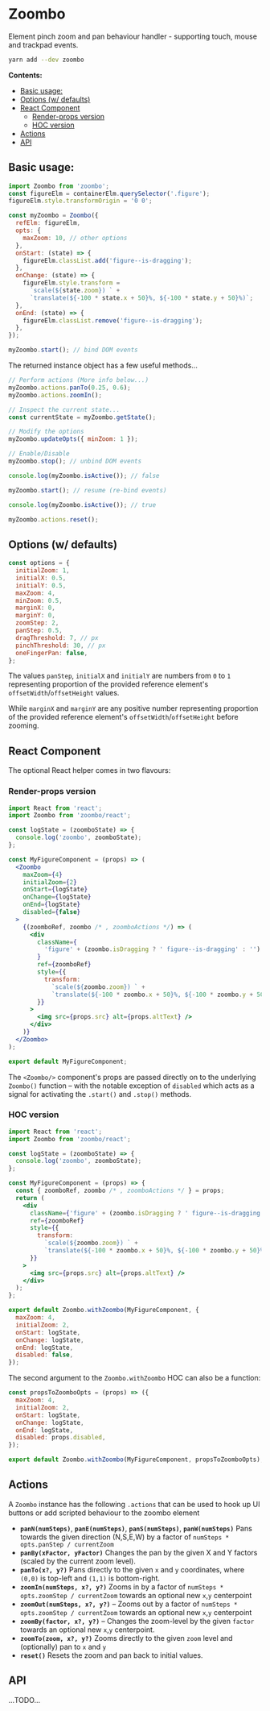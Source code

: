 # Zoombo

Element pinch zoom and pan behaviour handler - supporting touch, mouse and
trackpad events.

```sh
yarn add --dev zoombo
```

**Contents:**

- [Basic usage:](#basic-usage)
- [Options (w/ defaults)](#options-w-defaults)
- [React Component](#react-component)
  - [Render-props version](#render-props-version)
  - [HOC version](#hoc-version)
- [Actions](#actions)
- [API](#api)

## Basic usage:

```js
import Zoombo from 'zoombo';
const figureElm = containerElm.querySelector('.figure');
figureElm.style.transformOrigin = '0 0';

const myZoombo = Zoombo({
  refElm: figureElm,
  opts: {
    maxZoom: 10, // other options
  },
  onStart: (state) => {
    figureElm.classList.add('figure--is-dragging');
  },
  onChange: (state) => {
    figureElm.style.transform =
      `scale(${state.zoom}) ` +
      `translate(${-100 * state.x + 50}%, ${-100 * state.y + 50}%)`;
  },
  onEnd: (state) => {
    figureElm.classList.remove('figure--is-dragging');
  },
});

myZoombo.start(); // bind DOM events
```

The returned instance object has a few useful methods...

```js
// Perform actions (More info below...)
myZoombo.actions.panTo(0.25, 0.6);
myZoombo.actions.zoomIn();

// Inspect the current state...
const currentState = myZoombo.getState();

// Modify the options
myZoombo.updateOpts({ minZoom: 1 });

// Enable/Disable
myZoombo.stop(); // unbind DOM events

console.log(myZoombo.isActive()); // false

myZoombo.start(); // resume (re-bind events)

console.log(myZoombo.isActive()); // true

myZoombo.actions.reset();
```

## Options (w/ defaults)

```js
const options = {
  initialZoom: 1,
  initialX: 0.5,
  initialY: 0.5,
  maxZoom: 4,
  minZoom: 0.5,
  marginX: 0,
  marginY: 0,
  zoomStep: 2,
  panStep: 0.5,
  dragThreshold: 7, // px
  pinchThreshold: 30, // px
  oneFingerPan: false,
};
```

The values `panStep`, `initialX` and `initialY` are numbers from `0` to `1`
representing proportion of the provided reference element's
`offsetWidth`/`offsetHeight` values.

While `marginX` and `marginY` are any positive number representing proportion
of the provided reference element's `offsetWidth`/`offsetHeight` before
zooming.

## React Component

The optional React helper comes in two flavours:

### Render-props version

```jsx
import React from 'react';
import Zoombo from 'zoombo/react';

const logState = (zoomboState) => {
  console.log('zoombo', zoomboState);
};

const MyFigureComponent = (props) => (
  <Zoombo
    maxZoom={4}
    initialZoom={2}
    onStart={logState}
    onChange={logState}
    onEnd={logState}
    disabled={false}
  >
    {(zoomboRef, zoombo /* , zoomboActions */) => (
      <div
        className={
          'figure' + (zoombo.isDragging ? ' figure--is-dragging' : '')
        }
        ref={zoomboRef}
        style={{
          transform:
            `scale(${zoombo.zoom}) ` +
            `translate(${-100 * zoombo.x + 50}%, ${-100 * zoombo.y + 50}%)`,
        }}
      >
        <img src={props.src} alt={props.altText} />
      </div>
    )}
  </Zoombo>
);

export default MyFigureComponent;
```

The `<Zoombo/>` component's props are passed directly on to the underlying
`Zoombo()` function – with the notable exception of `disabled` which acts as a
signal for activating the `.start()` and `.stop()` methods.

### HOC version

```jsx
import React from 'react';
import Zoombo from 'zoombo/react';

const logState = (zoomboState) => {
  console.log('zoombo', zoomboState);
};

const MyFigureComponent = (props) => {
  const { zoomboRef, zoombo /* , zoomboActions */ } = props;
  return (
    <div
      className={'figure' + (zoombo.isDragging ? ' figure--is-dragging' : '')}
      ref={zoomboRef}
      style={{
        transform:
          `scale(${zoombo.zoom}) ` +
          `translate(${-100 * zoombo.x + 50}%, ${-100 * zoombo.y + 50}%)`,
      }}
    >
      <img src={props.src} alt={props.altText} />
    </div>
  );
};

export default Zoombo.withZoombo(MyFigureComponent, {
  maxZoom: 4,
  initialZoom: 2,
  onStart: logState,
  onChange: logState,
  onEnd: logState,
  disabled: false,
});
```

The second argument to the `Zoombo.withZoombo` HOC can also be a function:

```js
const propsToZoomboOpts = (props) => ({
  maxZoom: 4,
  initialZoom: 2,
  onStart: logState,
  onChange: logState,
  onEnd: logState,
  disabled: props.disabled,
});

export default Zoombo.withZoombo(MyFigureComponent, propsToZoomboOpts);
```

## Actions

A `Zoombo` instance has the following `.actions` that can be used to hook up
UI buttons or add scripted behaviour to the zoombo element

- **`panN(numSteps)`**, **`panE(numSteps)`**, **`panS(numSteps)`**,
  **`panW(numSteps)`** Pans towards the given direction (N,S,E,W) by a factor
  of `numSteps * opts.panStep / currentZoom`
- **`panBy(xFactor, yFactor)`** Changes the pan by the given X and Y factors
  (scaled by the current zoom level).
- **`panTo(x?, y?)`** Pans directly to the given `x` and `y` coordinates,
  where `(0,0)` is top-left and `(1,1)` is bottom-right.
- **`zoomIn(numSteps, x?, y?)`** Zooms in by a factor of
  `numSteps * opts.zoomStep / currentZoom` towards an optional new `x`,`y`
  centerpoint
- **`zoomOut(numSteps, x?, y?)`** – Zooms out by a factor of
  `numSteps * opts.zoomStep / currentZoom` towards an optional new `x`,`y`
  centerpoint
- **`zoomBy(factor, x?, y?)`** – Changes the zoom-level by the given `factor`
  towards an optional new `x`,`y` centerpoint.
- **`zoomTo(zoom, x?, y?)`** Zooms directly to the given `zoom` level and
  (optionally) pan to `x` and `y`
- **`reset()`** Resets the zoom and pan back to initial values.

## API

...TODO...
